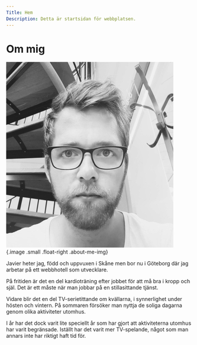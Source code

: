 ```yaml
---
Title: Hem
Description: Detta är startsidan för webbplatsen.
---
```


# Om mig

[![En bild på Javier](assets/img/me.jpg)](%base_url% "En bild på Javier") {.image .small .float-right .about-me-img} 

Javier heter jag, född och uppvuxen i Skåne men bor nu i Göteborg där jag arbetar på ett webbhotell som utvecklare.

På fritiden är det en del kardioträning efter jobbet för att må bra i kropp och själ. Det är ett måste när man jobbar på en stillasittande tjänst.

Vidare blir det en del TV-serietittande om kvällarna, i synnerlighet under hösten och vintern. På sommaren försöker man nyttja de soliga dagarna genom olika aktiviteter utomhus.

I år har det dock varit lite speciellt år som har gjort att aktiviteterna utomhus har varit begränsade. Iställt har det varit mer TV-spelande, något som man annars inte har riktigt haft tid för.
